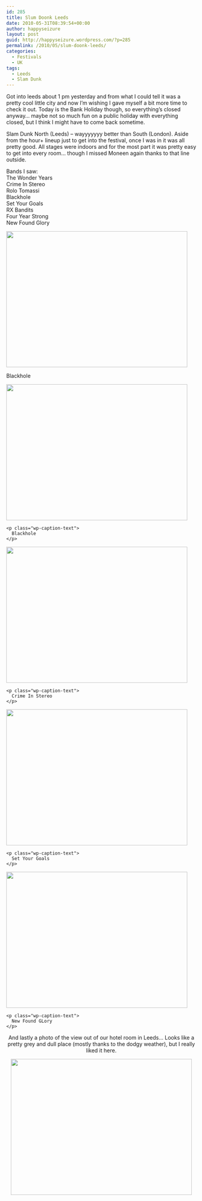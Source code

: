 ```yaml
---
id: 285
title: Slum Doonk Leeds
date: 2010-05-31T08:39:54+00:00
author: happyseizure
layout: post
guid: http://happyseizure.wordpress.com/?p=285
permalink: /2010/05/slum-doonk-leeds/
categories:
  - Festivals
  - UK
tags:
  - Leeds
  - Slam Dunk
---
```

Got into leeds about 1 pm yesterday and from what I could tell it was a pretty cool little city and now I&#8217;m wishing I gave myself a bit more time to check it out. Today is the Bank Holiday though, so everything&#8217;s closed anyway&#8230; maybe not so much fun on a public holiday with everything closed, but I think I might have to come back sometime.

Slam Dunk North (Leeds) &#8211; wayyyyyyy better than South (London). Aside from the hour+ lineup just to get into the festival, once I was in it was all pretty good. All stages were indoors and for the most part it was pretty easy to get into every room&#8230; though I missed Moneen again thanks to that line outside.

Bands I saw:  
The Wonder Years  
Crime In Stereo  
Rolo Tomassi  
Blackhole  
Set Your Goals  
RX Bandits  
Four Year Strong  
New Found Glory

<div style="width: 490px" class="wp-caption aligncenter">
  <a href="http://img.photobucket.com/albums/v236/mikezero/europe%202010/IMG_1882.jpg"><img title="Blackhole" src="http://img.photobucket.com/albums/v236/mikezero/europe%202010/IMG_1882.jpg" alt="" width="480" height="360" /></a>
  
  <p class="wp-caption-text">
    Blackhole
  </p>
</div>

<p style="text-align:center;">
  <div style="width: 490px" class="wp-caption aligncenter">
    <a href="http://img.photobucket.com/albums/v236/mikezero/europe%202010/IMG_1883.jpg"><img class=" " title="Blackhole" src="http://img.photobucket.com/albums/v236/mikezero/europe%202010/IMG_1883.jpg" alt="" width="480" height="360" /></a>
    
    <p class="wp-caption-text">
      Blackhole
    </p>
  </div>
  
  <div style="width: 490px" class="wp-caption aligncenter">
    <a href="http://img.photobucket.com/albums/v236/mikezero/europe%202010/IMG_1886.jpg"><img class=" " title="Crime In Stereo" src="http://img.photobucket.com/albums/v236/mikezero/europe%202010/IMG_1886.jpg" alt="" width="480" height="360" /></a>
    
    <p class="wp-caption-text">
      Crime In Stereo
    </p>
  </div>
  
  <div style="width: 490px" class="wp-caption aligncenter">
    <a href="http://img.photobucket.com/albums/v236/mikezero/europe%202010/IMG_1889.jpg"><img class=" " title="Set Your Goals" src="http://img.photobucket.com/albums/v236/mikezero/europe%202010/IMG_1889.jpg" alt="" width="480" height="360" /></a>
    
    <p class="wp-caption-text">
      Set Your Goals
    </p>
  </div>
  
  <div style="width: 490px" class="wp-caption aligncenter">
    <a href="http://img.photobucket.com/albums/v236/mikezero/europe%202010/IMG_1893.jpg"><img class=" " title="NFG" src="http://img.photobucket.com/albums/v236/mikezero/europe%202010/IMG_1893.jpg" alt="" width="480" height="360" /></a>
    
    <p class="wp-caption-text">
      New Found GLory
    </p>
  </div>
  
  <p style="text-align:center;">
    And lastly a photo of the view out of our hotel room in Leeds&#8230; Looks like a pretty grey and dull place (mostly thanks to the dodgy weather), but I really liked it here.
  </p>
  
  <p style="text-align:center;">
    <a href="http://img.photobucket.com/albums/v236/mikezero/europe%202010/IMG_1898.jpg"><img class="aligncenter" title="Leeds" src="http://img.photobucket.com/albums/v236/mikezero/europe%202010/IMG_1898.jpg" alt="" width="480" height="360" /></a>
  </p>